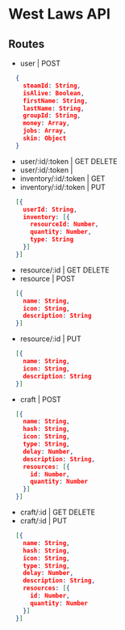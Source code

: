 # West Laws API
## Routes
 - user | POST
  ```json
    {
      steamId: String,
      isAlive: Boolean,
      firstName: String,
      lastName: String,
      groupId: String,
      money: Array,
      jobs: Array,
      skin: Object
    }
  ```
 - user/:id/:token | GET DELETE
 - user/:id/:token |
 - inventory/:id/:token | GET
 - inventory/:id/:token | PUT
  ```json
    [{
      userId: String,
      inventory: [{
        resourceId: Number, 
        quantity: Number,
        type: String
      }]
    }]
  ```
 - resource/:id | GET DELETE
 - resource | POST
  ```json
    [{
      name: String,
      icon: String,
      description: String
    }]
  ```
 - resource/:id | PUT
  ```json
    [{
      name: String,
      icon: String,
      description: String
    }]
  ```
 - craft | POST
  ```json
    [{
      name: String,
      hash: String,
      icon: String,
      type: String,
      delay: Number,
      description: String,
      resources: [{
        id: Number,
        quantity: Number
      }]
    }]
  ```
  - craft/:id | GET DELETE
  - craft/:id | PUT
  ```json
    [{
      name: String,
      hash: String,
      icon: String,
      type: String,
      delay: Number,
      description: String,
      resources: [{
        id: Number,
        quantity: Number
      }]
    }]
  ```